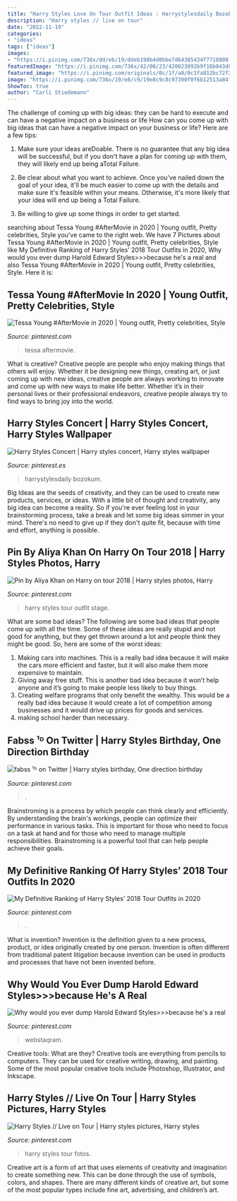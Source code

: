 ```yaml
---
title: "Harry Styles Love On Tour Outfit Ideas : Harrystylesdaily Bozokum"
description: "Harry styles // live on tour"
date: "2022-11-19"
categories:
- "ideas"
tags: ["ideas"]
images:
- "https://i.pinimg.com/736x/dd/eb/19/ddeb198b4d0bbe7d64385434f7718808.jpg"
featuredImage: "https://i.pinimg.com/736x/42/00/23/420023092b9f16b043d870d1e7a5d329.jpg"
featured_image: "https://i.pinimg.com/originals/0c/1f/a8/0c1fa812bc72f2ded451f6e3053614c4.jpg"
image: "https://i.pinimg.com/736x/19/e8/c9/19e8c9c8c97390f0f6b12513a84fac30.jpg"
ShowToc: true
author: "Carli Stiedemann"
---
```



The challenge of coming up with big ideas: they can be hard to execute and can have a negative impact on a business or life
How can you come up with big ideas that can have a negative impact on your business or life? Here are a few tips: 
1. Make sure your ideas areDoable. There is no guarantee that any big idea will be successful, but if you don't have a plan for coming up with them, they will likely end up being aTotal Failure. 

2. Be clear about what you want to achieve. Once you've nailed down the goal of your idea, it'll be much easier to come up with the details and make sure it's feasible within your means. Otherwise, it's more likely that your idea will end up being a Total Failure. 

3. Be willing to give up some things in order to get started.

	

		
searching about Tessa Young #AfterMovie in 2020 | Young outfit, Pretty celebrities, Style you've came to the right web. We have 7 Pictures about Tessa Young #AfterMovie in 2020 | Young outfit, Pretty celebrities, Style like My Definitive Ranking of Harry Styles’ 2018 Tour Outfits in 2020, Why would you ever dump Harold Edward Styles&gt;&gt;&gt;because he&#039;s a real and also Tessa Young #AfterMovie in 2020 | Young outfit, Pretty celebrities, Style. Here it is:
		
    
## Tessa Young #AfterMovie In 2020 | Young Outfit, Pretty Celebrities, Style

<img loading=lazy src="https://i.pinimg.com/736x/19/e8/c9/19e8c9c8c97390f0f6b12513a84fac30.jpg" onerror="this.onerror=null;this.src='https://tse2.mm.bing.net/th?id=OIP.UvBr8ZM6GU4mMJwwtrZzFAHaLH&amp;pid=15.1';" alt="Tessa Young #AfterMovie in 2020 | Young outfit, Pretty celebrities, Style">

_Source: pinterest.com_

>tessa aftermovie. 

	

What is creative?
Creative people are people who enjoy making things that others will enjoy. Whether it be designing new things, creating art, or just coming up with new ideas, creative people are always working to innovate and come up with new ways to make life better. Whether it’s in their personal lives or their professional endeavors, creative people always try to find ways to bring joy into the world.

    
## Harry Styles Concert | Harry Styles Concert, Harry Styles Wallpaper

<img loading=lazy src="https://i.pinimg.com/736x/dd/eb/19/ddeb198b4d0bbe7d64385434f7718808.jpg" onerror="this.onerror=null;this.src='https://tse2.mm.bing.net/th?id=OIP.p-bn0nR85Y84UAfn4l5e2QHaNK&amp;pid=15.1';" alt="Harry Styles Concert | Harry styles concert, Harry styles wallpaper">

_Source: pinterest.es_

>harrystylesdaily bozokum. 

	

Big Ideas are the seeds of creativity, and they can be used to create new products, services, or ideas. With a little bit of thought and creativity, any big idea can become a reality. So if you're ever feeling lost in your brainstorming process, take a break and let some big ideas simmer in your mind. There's no need to give up if they don't quite fit, because with time and effort, anything is possible.

    
## Pin By Aliya Khan On Harry On Tour 2018 | Harry Styles Photos, Harry

<img loading=lazy src="https://i.pinimg.com/originals/a4/4e/05/a44e0579c56b24231cfe4407d1f3c468.jpg" onerror="this.onerror=null;this.src='https://tse3.mm.bing.net/th?id=OIP.rtoe2shMtyZ_WOyHEM41bwHaLH&amp;pid=15.1';" alt="Pin by Aliya Khan on Harry on tour 2018 | Harry styles photos, Harry">

_Source: pinterest.com_

>harry styles tour outfit stage. 

	

What are some bad ideas?
The following are some bad ideas that people come up with all the time. Some of these ideas are really stupid and not good for anything, but they get thrown around a lot and people think they might be good. So, here are some of the worst ideas:
1) Making cars into machines. This is a really bad idea because it will make the cars more efficient and faster, but it will also make them more expensive to maintain.
2) Giving away free stuff. This is another bad idea because it won’t help anyone and it’s going to make people less likely to buy things.
3) Creating welfare programs that only benefit the wealthy. This would be a really bad idea because it would create a lot of competition among businesses and it would drive up prices for goods and services.
4) making school harder than necessary.

    
## Fabss ¹ᴰ On Twitter | Harry Styles Birthday, One Direction Birthday

<img loading=lazy src="https://i.pinimg.com/736x/1a/9e/98/1a9e98f753ab7026abb27ba1dee10f98.jpg" onerror="this.onerror=null;this.src='https://tse2.mm.bing.net/th?id=OIP.r6AELW_2Bx5s_Z24w0Mr0AHaOt&amp;pid=15.1';" alt="fabss ¹ᴰ on Twitter | Harry styles birthday, One direction birthday">

_Source: pinterest.com_

>. 

	

Brainstroming is a process by which people can think clearly and efficiently. By understanding the brain's workings, people can optimize their performance in various tasks. This is important for those who need to focus on a task at hand and for those who need to manage multiple responsibilities. Brainstroming is a powerful tool that can help people achieve their goals.

    
## My Definitive Ranking Of Harry Styles’ 2018 Tour Outfits In 2020

<img loading=lazy src="https://i.pinimg.com/originals/0c/1f/a8/0c1fa812bc72f2ded451f6e3053614c4.jpg" onerror="this.onerror=null;this.src='https://tse1.mm.bing.net/th?id=OIP.ruUiUTJfypjs57elLvCaYQHaJ_&amp;pid=15.1';" alt="My Definitive Ranking of Harry Styles’ 2018 Tour Outfits in 2020">

_Source: pinterest.com_

>. 

	

What is invention?
Invention is the definition given to a new process, product, or idea originally created by one person. Invention is often different from traditional patent litigation because invention can be used in products and processes that have not been invented before.

    
## Why Would You Ever Dump Harold Edward Styles&gt;&gt;&gt;because He&#039;s A Real

<img loading=lazy src="https://i.pinimg.com/736x/b9/f3/b0/b9f3b0f8e8566e5144f2ea0588fdd441.jpg" onerror="this.onerror=null;this.src='https://tse4.mm.bing.net/th?id=OIP.qBzFxblz74MSOJPDYokz1QHaFj&amp;pid=15.1';" alt="Why would you ever dump Harold Edward Styles&gt;&gt;&gt;because he&#039;s a real">

_Source: pinterest.com_

>webstaqram. 

	

Creative tools: What are they?
Creative tools are everything from pencils to computers. They can be used for creative writing, drawing, and painting. Some of the most popular creative tools include Photoshop, Illustrator, and Inkscape.

    
## Harry Styles // Live On Tour | Harry Styles Pictures, Harry Styles

<img loading=lazy src="https://i.pinimg.com/736x/42/00/23/420023092b9f16b043d870d1e7a5d329.jpg" onerror="this.onerror=null;this.src='https://tse2.mm.bing.net/th?id=OIP.4jvr5bOu2NV5iQbSmJFXXQHaKe&amp;pid=15.1';" alt="Harry Styles // Live on Tour | Harry styles pictures, Harry styles">

_Source: pinterest.com_

>harry styles tour fotos. 

	

Creative art is a form of art that uses elements of creativity and imagination to create something new. This can be done through the use of symbols, colors, and shapes. There are many different kinds of creative art, but some of the most popular types include fine art, advertising, and children’s art.

